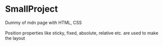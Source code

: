 # SmallProject
Dummy of mdn page with HTML, CSS <br> <br>
Position properties like sticky, fixed, absolute, relative etc. are used to make the layout
